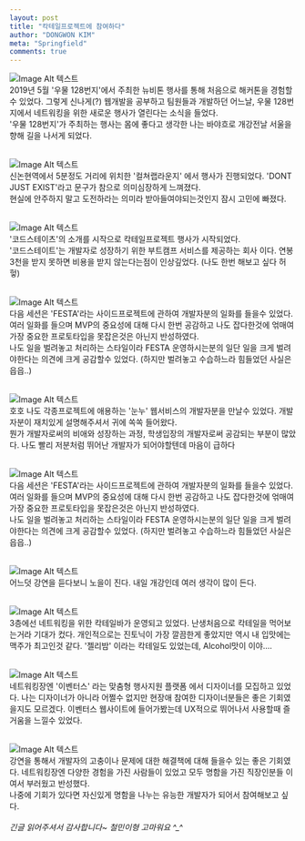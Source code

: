 ```yaml
---
layout: post
title: "칵테일프로젝트에 참여하다"
author: "DONGWON KIM"
meta: "Springfield"
comments: true
---
```


![Image Alt 텍스트](/img/2019/09/07/cocktail-project/KakaoTalk_Photo_2019-09-07-15-35-41.jpeg)
<br/>
2019년 5월 '우물 128번지'에서 주최한 뉴비톤 행사를 통해 처음으로 해커톤을 경험할수 있었다.
그렇게 신나게(?) 웹개발을 공부하고 팀원들과 개발하던 어느날, 우물 128번지에서 네트워킹을 위한
새로운 행사가 열린다는 소식을 들었다. <br/>'우물 128번지'가 주최하는 행사는 몸에 좋다고 생각한 나는
바야흐로 개강전날 서울을 향해 길을 나서게 되었다.
<br/><br/>

![Image Alt 텍스트](/img/2019/09/07/cocktail-project/KakaoTalk_Photo_2019-09-07-15-36-44.jpeg)
<br/>
신논현역에서 5분정도 거리에 위치한 '컬쳐랩라운지' 에서 행사가 진행되었다. 'DONT JUST EXIST'라고 문구가 참으로 의미심장하게
느껴졌다. <br/>현실에 안주하지 말고 도전하라는 의미라 받아들여야되는것인지 잠시 고민에 빠졌다. 
<br/><br/>

![Image Alt 텍스트](/img/2019/09/07/cocktail-project/KakaoTalk_Photo_2019-09-07-15-36-55.jpeg)
<br/>
'코드스테이츠'의 소개를 시작으로 칵테일프로젝트 행사가 시작되었다.<br/> '코드스테이트'는 개발자로 성장하기 위한 부트캠프 서비스를 
제공하는 회사 이다. 연봉 3천을 받지 못하면 비용을 받지 않는다는점이 인상깊었다. (나도 한번 해보고 싶다 허헣)
<br/><br/>

![Image Alt 텍스트](/img/2019/09/07/cocktail-project/KakaoTalk_Photo_2019-09-07-15-37-04.jpeg)
<br/>
다음 세션은 'FESTA'라는 사이드프로젝트에 관하여 개발자분의 일화를 들을수 있었다. 여러 일화를 들으며 MVP의 중요성에 대해
다시 한번 공감하고 나도 잡다한것에 얶매여 가장 중요한 프로토타입을 못잡은것은 아닌지 반성하였다.<br/>
나도 일을 벌려놓고 처리하는 스타일이라 FESTA 운영하시는분의 일단 일을 크게 벌려야한다는 의견에 크게 공감할수 있었다.
(하지만 벌려놓고 수습하느라 힘들었던 사실은 읍읍..)
<br/><br/>

![Image Alt 텍스트](/img/2019/09/07/cocktail-project/KakaoTalk_Photo_2019-09-07-15-37-12.jpeg)
<br/>
호호 나도 각종프로젝트에 애용하는 '눈누' 웹서비스의 개발자분을 만날수 있었다. 개발자분이 재치있게 설명해주셔서
귀에 쏙쏙 들어왔다. <br/>뭔가 개발자로써의 비애와 성장하는 과정, 학생입장의 개발자로써 공감되는 부분이 많았다.
나도 빨리 저분처럼 뛰어난 개발자가 되어야할텐데 마음이 급하다
<br/><br/>

![Image Alt 텍스트](/img/2019/09/07/cocktail-project/KakaoTalk_Photo_2019-09-07-15-37-04.jpeg)
<br/>
다음 세션은 'FESTA'라는 사이드프로젝트에 관하여 개발자분의 일화를 들을수 있었다. 여러 일화를 들으며 MVP의 중요성에 대해
다시 한번 공감하고 나도 잡다한것에 얶매여 가장 중요한 프로토타입을 못잡은것은 아닌지 반성하였다.<br/> 
나도 일을 벌려놓고 처리하는 스타일이라 FESTA 운영하시는분의 일단 일을 크게 벌려야한다는 의견에 크게 공감할수 있었다.
(하지만 벌려놓고 수습하느라 힘들었던 사실은 읍읍..)
<br/><br/>


![Image Alt 텍스트](/img/2019/09/07/cocktail-project/KakaoTalk_Photo_2019-09-07-15-37-19.jpeg)
<br/>
어느덧 강연을 듣다보니 노을이 진다. 내일 개강인데 여러 생각이 많이 든다.
<br/><br/>


![Image Alt 텍스트](/img/2019/09/07/cocktail-project/KakaoTalk_Photo_2019-09-07-15-37-34.jpeg)
<br/>
3층에선 네트워킹을 위한 칵테일바가 운영되고 있었다. 난생처음으로 칵테일을 먹어보는거라 기대가 컸다.
개인적으로는 진토닉이 가장 깔끔한게 좋았지만 역시 내 입맛에는 맥주가 최고인것 같다.
'젤리밤' 이라는 칵테일도 있었는데, Alcohol맛이 이야....
<br/><br/>

![Image Alt 텍스트](/img/2019/09/07/cocktail-project/KakaoTalk_Photo_2019-09-07-15-37-27.jpeg)
<br/>
네트워킹장엔 '이벤터스' 라는 맞춤형 행사지원 플랫폼 에서 디자이너를 모집하고 있었다. 
나는 디자이너가 아니라 어쩔수 없지만 현장애 참여한 디자이너분들은 좋은 기회였을지도 모르겠다.
이벤터스 웹사이트에 들어가봤는데 UX적으로 뛰어나서 사용할때 즐거움을 느낄수 있었다.
<br/><br/>

![Image Alt 텍스트](/img/2019/09/07/cocktail-project/KakaoTalk_Photo_2019-09-07-15-37-45.jpeg)
<br/>
강연을 통해서 개발자의 고충이나 문제에 대한 해결책에 대해 들을수 있는 좋은 기회였다. 
네트워킹장엔 다양한 경험을 가진 사람들이 있었고 모두 명함을 가진 직장인분들 이여서
부러웠고 반성했다. <br/>나중에 기회가 있다면 자신있게 명함을 나누는 유능한 개발자가 되어서 
참여해보고 싶다.
<br/><br/>
*긴글 읽어주셔서 감사합니다~ 철민이형 고마워요 ^_^*